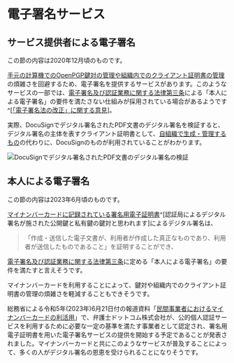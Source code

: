 # 電子署名サービス

## サービス提供者による電子署名
この節の内容は2020年12月頃のものです。

[手元の計算機でのOpenPGP鍵対の管理や組織内でのクライアント証明書の管理](../OpenPGP/wot.html)の煩雑さを回避するため、電子署名を提供するサービスがあります。このようなサービスの一部では、[電子署名及び認証業務に関する法律第三条](../laws/#電子署名及び認証業務に関する法律)による「本人による電子署名」の要件を満たさない仕組みが採用されている場合があるようです^[[「電子署名法の改正」に関する意見](https://holmes.my.salesforce.com/sfc/p/?fbclid=IwAR2Lq3RGj6M2XNUf1G15OtyqJwiimX8uk-v0u2pR1vx3325YHR7ogoRc9Ew#7F000002aD7F/a/7F0000009j68/re5ng_y5dcWytTEUJ5bQoNW3TZ8ye770bk_uZQ_IZ.A)]。

実際、DocuSignでデジタル署名されたPDF文書のデジタル署名を検証すると、デジタル署名の主体を表すクライアント証明書として、[自組織で生成・管理するもの](../misc/libreOffice.html#クライアント証明書)の代わりに、DocuSignのものが利用されていることがわかります。

![DocuSignでデジタル署名されたPDF文書のデジタル署名の検証](/acrobat-reader-docusign-sign.png)

## 本人による電子署名
この節の内容は2023年6月頃のものです。

[マイナンバーカードに記録されている署名用電子証明書](https://faq.myna.go.jp/faq/show/2703?category_id=13&site_domain=default)^[認証局によるデジタル署名が施された公開鍵と私有鍵の鍵対と思われます]によるデジタル署名は、

> 「作成・送信した電子文書が、利用者が作成した真正なものであり、利用者が送信したものであること」を証明することができ、

[電子署名及び認証業務に関する法律第三条](../laws/#電子署名及び認証業務に関する法律)に定める「本人による電子署名」の要件を満たすと言えそうです。

マイナンバーカードを利用することによって、鍵対や組織内でのクライアント証明書の管理の煩雑さを軽減することもできそうです。

総務省による令和5年(2023年)6月21日付の報道資料「[民間事業者におけるマイナンバーカードの利活用](https://www.soumu.go.jp/menu_news/s-news/01gyosei02_02000287.html)」で、弁護士ドットコム株式会社が、公的個人認証サービスを利用するために必要な一定の基準を満たす事業者として認定され、署名用電子証明書を用いた電子署名サービスの提供を開始する予定であることが発表されました。マイナンバーカードと共にこのようなサービスが普及することによって、多くの人がデジタル署名の恩恵を受けられることになりそうです。
